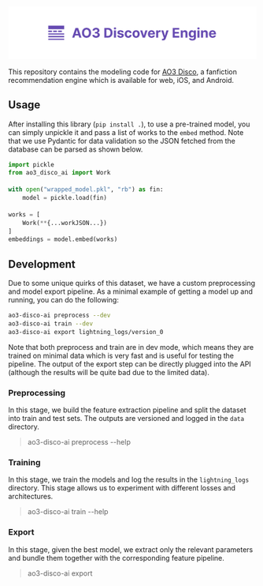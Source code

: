 ![](assets/banner.png)

This repository contains the modeling code for [AO3 Disco](https://ao3-disco.app/), a fanfiction
recommendation engine which is available for web, iOS, and Android.

## Usage
After installing this library (`pip install .`), to use a pre-trained model, you can simply 
unpickle it and pass a list of works to the `embed` method. Note that we use Pydantic for
data validation so the JSON fetched from the database can be parsed as shown below.

```python
import pickle
from ao3_disco_ai import Work

with open("wrapped_model.pkl", "rb") as fin:
    model = pickle.load(fin)

works = [
    Work(**{...workJSON...})
]
embeddings = model.embed(works)
```

## Development
Due to some unique quirks of this dataset, we have a custom preprocessing and 
model export pipeline. As a minimal example of getting a model up and running, 
you can do the following:

```bash
ao3-disco-ai preprocess --dev
ao3-disco-ai train --dev
ao3-disco-ai export lightning_logs/version_0
```

Note that both preprocess and train are in dev mode, which means they are trained
on minimal data which is very fast and is useful for testing the pipeline. The 
output of the export step can be directly plugged into the API (although the results
will be quite bad due to the limited data).

### Preprocessing
In this stage, we build the feature extraction pipeline
and split the dataset into train and test sets. The outputs are versioned 
and logged in the `data` directory.

> ao3-disco-ai preprocess --help

### Training
In this stage, we train the models and log the results in the
`lightning_logs` directory. This stage allows us to experiment with different
losses and architectures.

> ao3-disco-ai train --help

### Export
In this stage, given the best model, we extract only the relevant parameters and 
bundle them together with the corresponding feature pipeline.

> ao3-disco-ai export

